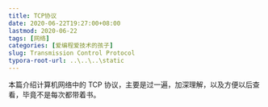 ```yaml
---
title: TCP协议
date: 2020-06-22T19:27:00+08:00
lastmod: 2020-06-22
tags: [网络]
categories: [爱编程爱技术的孩子]
slug: Transmission Control Protocol
typora-root-url: ..\..\..\static
---
```


本篇介绍计算机网络中的 TCP 协议，主要是过一遍，加深理解，以及方便以后查看，毕竟不是每次都带着书。

<!--more-->

